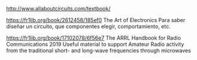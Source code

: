 http://www.allaboutcircuits.com/textbook/


https://fr1lib.org/book/2612458/185ef0
The Art of Electronics
Para saber diseñar un circuito, que componentes elegir, comportamiento, etc.


https://fr1lib.org/book/17102078/6f56e7
The ARRL Handbook for Radio Communications 2019
Useful material to support Amateur Radio activity from the traditional short- and long-wave frequencies through microwaves
